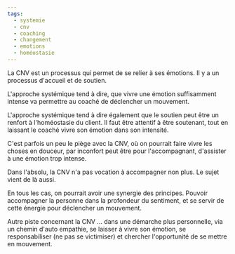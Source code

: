 ```yaml
---
tags:
  - systemie
  - cnv
  - coaching
  - changement
  - emotions
  - homéostasie
---
```


La CNV est un processus qui permet de se relier à ses émotions. Il y a un processus d'accueil et de soutien.

L'approche systémique tend à dire, que vivre une émotion suffisamment intense va permettre au coaché de déclencher un mouvement.

L'approche systémique tend à dire également que le soutien peut être un renfort à l'homéostasie du client. Il faut être attentif à être soutenant, tout en laissant le coaché vivre son émotion dans son intensité.

C'est parfois un peu le piège avec la CNV, où on pourrait faire vivre les choses en douceur, par inconfort peut être pour l'accompagnant, d'assister à une émotion trop intense.

Dans l'absolu, la CNV n'a pas vocation à accompagner non plus. Le sujet vient de là aussi.

En tous les cas, on pourrait avoir une synergie des principes. Pouvoir accompagner la personne dans la profondeur du sentiment, et se servir de cette énergie pour déclencher un mouvement.

Autre piste concernant la CNV ... dans une démarche plus personnelle, via un chemin d'auto empathie, se laisser à vivre son émotion, se responsabiliser (ne pas se victimiser) et chercher l'opportunité de se mettre en mouvement.